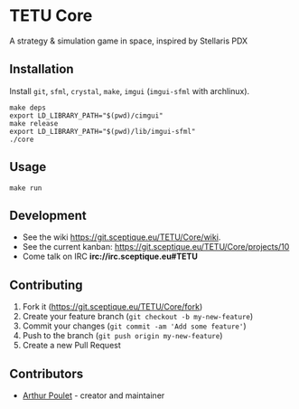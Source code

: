 # TETU Core

A strategy & simulation game in space, inspired by Stellaris PDX

## Installation

Install `git`, `sfml`, `crystal`, `make`, `imgui` (`imgui-sfml` with archlinux).

    make deps
    export LD_LIBRARY_PATH="$(pwd)/cimgui"
    make release
    export LD_LIBRARY_PATH="$(pwd)/lib/imgui-sfml"
    ./core

## Usage

    make run

## Development

* See the wiki <https://git.sceptique.eu/TETU/Core/wiki>.
* See the current kanban: <https://git.sceptique.eu/TETU/Core/projects/10>
* Come talk on IRC **irc://irc.sceptique.eu#TETU**

## Contributing

1. Fork it (<https://git.sceptique.eu/TETU/Core/fork>)
2. Create your feature branch (`git checkout -b my-new-feature`)
3. Commit your changes (`git commit -am 'Add some feature'`)
4. Push to the branch (`git push origin my-new-feature`)
5. Create a new Pull Request

## Contributors

- [Arthur Poulet](https://git.sceptique.eu/Sceptique) - creator and maintainer
